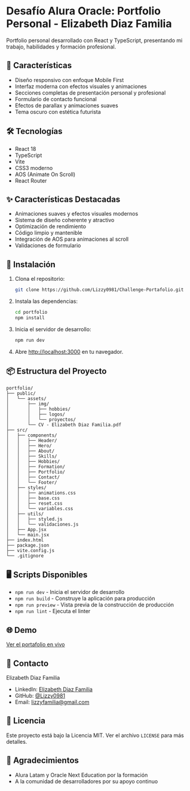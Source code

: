 # Desafío Alura Oracle: Portfolio Personal - Elizabeth Diaz Familia

Portfolio personal desarrollado con React y TypeScript, presentando mi trabajo, habilidades y formación profesional.

## 🚀 Características

- Diseño responsivo con enfoque Mobile First
- Interfaz moderna con efectos visuales y animaciones
- Secciones completas de presentación personal y profesional
- Formulario de contacto funcional
- Efectos de parallax y animaciones suaves
- Tema oscuro con estética futurista

## 🛠️ Tecnologías

- React 18
- TypeScript
- Vite
- CSS3 moderno
- AOS (Animate On Scroll)
- React Router

## ✨ Características Destacadas

- Animaciones suaves y efectos visuales modernos
- Sistema de diseño coherente y atractivo
- Optimización de rendimiento
- Código limpio y mantenible
- Integración de AOS para animaciones al scroll
- Validaciones de formulario


## 🔧 Instalación

1. Clona el repositorio:
   ```bash
   git clone https://github.com/Lizzy0981/Challenge-Portafolio.git
   ```

2. Instala las dependencias:
   ```bash
   cd portfolio
   npm install
   ```

3. Inicia el servidor de desarrollo:
   ```bash
   npm run dev
   ```

4. Abre [http://localhost:3000](http://localhost:3000) en tu navegador.

## 📦 Estructura del Proyecto

```
portfolio/
├── public/
│   └── assets/
│       ├── img/
│       │   ├── hobbies/
│       │   ├── logos/
│       │   └── proyectos/
│       └── CV - Elizabeth Diaz Familia.pdf
├── src/
│   ├── components/
│   │   ├── Header/
│   │   ├── Hero/
│   │   ├── About/
│   │   ├── Skills/
│   │   ├── Hobbies/
│   │   ├── Formation/
│   │   ├── Portfolio/
│   │   ├── Contact/
│   │   └── Footer/
│   ├── styles/
│   │   ├── animations.css
│   │   ├── base.css
│   │   ├── reset.css
│   │   └── variables.css
│   ├── utils/
│   │   ├── styled.js
│   │   └── validaciones.js
│   ├── App.jsx
│   └── main.jsx
├── index.html
├── package.json
├── vite.config.js
└── .gitignore
```

## 🖥️ Scripts Disponibles

- `npm run dev` - Inicia el servidor de desarrollo
- `npm run build` - Construye la aplicación para producción
- `npm run preview` - Vista previa de la construcción de producción
- `npm run lint` - Ejecuta el linter

## 🌐 Demo

[Ver el portafolio en vivo](https://challenge-portafolio-tau.vercel.app/)

## 👤 Contacto

Elizabeth Diaz Familia
- LinkedIn: [Elizabeth Diaz Familia](https://linkedin.com/in/eli-familia/)
- GitHub: [@Lizzy0981](https://github.com/Lizzy0981)
- Email: lizzyfamilia@gmail.com

## 📄 Licencia

Este proyecto está bajo la Licencia MIT. Ver el archivo `LICENSE` para más detalles.

## 🙏 Agradecimientos

- Alura Latam y Oracle Next Education por la formación
- A la comunidad de desarrolladores por su apoyo continuo
